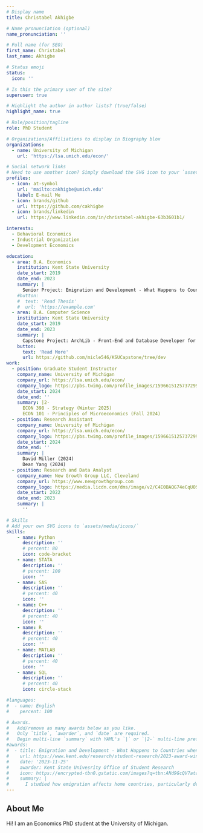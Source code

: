 ```yaml
---
# Display name
title: Christabel Akhigbe

# Name pronunciation (optional)
name_pronunciation: ''

# Full name (for SEO)
first_name: Christabel
last_name: Akhigbe

# Status emoji
status:
  icon: ''

# Is this the primary user of the site?
superuser: true

# Highlight the author in author lists? (true/false)
highlight_name: true

# Role/position/tagline
role: PhD Student

# Organizations/Affiliations to display in Biography blox
organizations:
  - name: University of Michigan
    url: 'https://lsa.umich.edu/econ/'

# Social network links
# Need to use another icon? Simply download the SVG icon to your `assets/media/icons/` folder.
profiles:
  - icon: at-symbol
    url: 'mailto:cakhigbe@umich.edu'
    label: E-mail Me
  - icon: brands/github
    url: https://github.com/cakhigbe
  - icon: brands/linkedin
    url: https://www.linkedin.com/in/christabel-akhigbe-63b3601b1/

interests:
  - Behavioral Economics
  - Industrial Organization
  - Development Economics

education:
  - area: B.A. Economics
    institution: Kent State University
    date_start: 2019
    date_end: 2023
    summary: |
      Senior Project: Emigration and Development - What Happens to Countries when People Leave? (Supervised by Dr. Jooyoun Park)
    #button:
    #  text: 'Read Thesis'
    #  url: 'https://example.com'
  - area: B.A. Computer Science
    institution: Kent State University
    date_start: 2019
    date_end: 2023
    summary: |
      Capstone Project: ArchLib - Front-End and Database Developer for the University’s Archeology department’s library website.
    button:
      text: 'Read More'
      url: https://github.com/micle546/KSUCapstone/tree/dev
work:
  - position: Graduate Student Instructor
    company_name: University of Michigan
    company_url: https://lsa.umich.edu/econ/
    company_logo: https://pbs.twimg.com/profile_images/1596615125737299970/ZjeJlfUa_400x400.jpg
    date_start: 2024
    date_end: ''
    summary: |2-
      ECON 398 - Strategy (Winter 2025)
      ECON 101 - Principles of Microeconomics (Fall 2024)
  - position: Research Assistant
    company_name: University of Michigan
    company_url: https://lsa.umich.edu/econ/
    company_logo: https://pbs.twimg.com/profile_images/1596615125737299970/ZjeJlfUa_400x400.jpg
    date_start: 2024
    date_end: ''
    summary: |
      David Miller (2024)
      Dean Yang (2024)
  - position: Research and Data Analyst
    company_name: New Growth Group LLC, Cleveland
    company_url: https://www.newgrowthgroup.com
    company_logo: https://media.licdn.com/dms/image/v2/C4E0BAQG74eCqUOSioQ/company-logo_200_200/company-logo_200_200/0/1630624111035/new_growth_group_llc_logo?e=2147483647&v=beta&t=3LDlo1fQzC_FHylMHojgJWEHtCqwZU-kRafOGyMFbJ4
    date_start: 2022
    date_end: 2023
    summary: |
      ''

# Skills
# Add your own SVG icons to `assets/media/icons/`
skills:
    - name: Python
      description: ''
      # percent: 80
      icon: code-bracket
    - name: STATA
      description: ''
      # percent: 100
      icon: ''
    - name: SAS
      description: ''
      # percent: 40
      icon: ''
    - name: C++
      description: ''
      # percent: 40
      icon: ''
    - name: R
      description: ''
      # percent: 40
      icon: ''
    - name: MATLAB
      description: ''
      # percent: 40
      icon: ''
    - name: SQL
      description: ''
      # percent: 40
      icon: circle-stack

#languages:
#  - name: English
#    percent: 100

# Awards.
#   Add/remove as many awards below as you like.
#   Only `title`, `awarder`, and `date` are required.
#   Begin multi-line `summary` with YAML's `|` or `|2-` multi-line prefix and indent 2 spaces below.
#awards:
#  - title: Emigration and Development - What Happens to Countries when People Leave?
#    url: https://www.kent.edu/research/student-research/2023-award-winners-and-mentors-undergraduate-symposium-research
#    date: '2023-11-25'
#    awarder: Kent State Univesrity Office of Student Research
#    icon: https://encrypted-tbn0.gstatic.com/images?q=tbn:ANd9GcQV7atacsVdcHOQekQbxhh5_HFCoSUhv5Tm1g&s
#    summary: |
#      I studied how emigration affects home countries, particularly developing economies. While emigration is often seen as a loss of labor, I find that in countries like those in the N11 and MINT groups, higher emigration rates are correlated with greater productivity. In contrast, developed nations show negative effects. These findings suggest that for emerging economies, emigration can relieve labor market pressure and support growth — challenging the idea that retaining workers always benefits development.
---
```


## About Me

Hi! I am an Economics PhD student at the University of Michigan.
